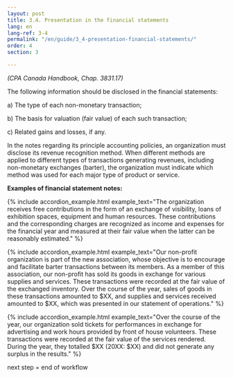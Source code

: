```yaml
---
layout: post
title: 3.4. Presentation in the financial statements
lang: en
lang-ref: 3-4
permalink: "/en/guide/3_4-presentation-financial-statements/"
order: 4
section: 3

---
```

_(CPA Canada Handbook, Chap. 3831.17)_

The following information should be disclosed in the financial statements:

a) The type of each non-monetary transaction;

b) The basis for valuation (fair value) of each such transaction;

c) Related gains and losses, if any.

In the notes regarding its principle accounting policies, an organization must disclose its revenue recognition method. When different methods are applied to different types of transactions generating revenues, including non-monetary exchanges (barter), the organization must indicate which method was used for each major type of product or service.

**Examples of financial statement notes:**

{% include accordion_example.html
example_text="The organization receives free contributions in the form of an exchange of visibility, loans of exhibition spaces, equipment and human resources. These contributions and the corresponding charges are recognized as income and expenses for the financial year and measured at their fair value when the latter can be reasonably estimated."
%}

{% include accordion_example.html
example_text="Our non-profit organization is part of the new association, whose objective is to encourage and facilitate barter transactions between its members. As a member of this association, our non-profit has sold its goods in exchange for various supplies and services. These transactions were recorded at the fair value of the exchanged inventory. Over the course of the year, sales of goods in these transactions amounted to $XX, and supplies and services received amounted to $XX, which was presented in our statement of operations."
%}

{% include accordion_example.html
example_text="Over the course of the year, our organization sold tickets for performances in exchange for advertising and work hours provided by front of house volunteers. These transactions were recorded at the fair value of the services rendered. During the year, they totalled $XX (20XX: $XX) and did not generate any surplus in the results."
%}

next step = end of workflow
